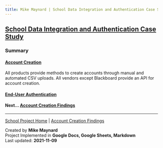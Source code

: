 ```yaml
---
title: Mike Maynard | School Data Integration and Authentication Case Study - Summary
---
```

## [School Data Integration and Authentication Case Study](./)

### Summary

#### [Account Creation](account_findings.html)

All products provide methods to create accounts through manual and automated CSV uploads. All vendors except Blackboard provide an API for account creation.

#### [End-User Authentication](authentication_findings.html)









#### Next... [Account Creation Findings](account_findings.html)



---
[School Project Home](./) | [Account Creation Findings](account_findings.html)

Created by **Mike Maynard**<BR>
Project Implemented in **Google Docs, Google Sheets, Markdown**<BR>
Last updated:  **2021-11-09**
